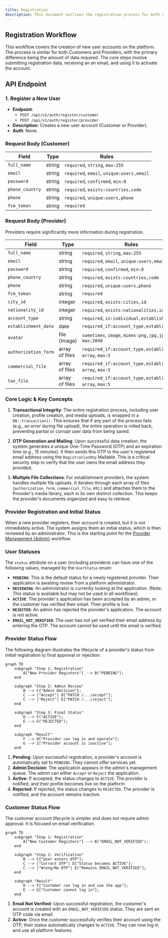 ```yaml
---
title: Registration
description: This document outlines the registration process for both customers and providers, including OTP verification.
---
```


## Registration Workflow

This workflow covers the creation of new user accounts on the platform. The process is similar for both Customers and Providers, with the primary difference being the amount of data required. The core steps involve submitting registration data, receiving an an email, and using it to activate the account.

## API Endpoint

### 1. Register a New User

-   **Endpoint**:
    -   `POST /api/v1/auth/register/customer`
    -   `POST /api/v1/auth/register/provider`
-   **Description**: Creates a new user account (Customer or Provider).
-   **Auth**: None.

### Request Body (Customer)

| Field            | Type    | Rules                                    |
| ---------------- | ------- | ---------------------------------------- |
| `full_name`      | string  | `required`, `string`, `max:255`          |
| `email`          | string  | `required`, `email`, `unique:users,email`|
| `password`       | string  | `required`, `confirmed`, `min:8`         |
| `phone_country`  | string  | `required`, `exists:countries,code`      |
| `phone`          | string  | `required`, `unique:users,phone`         |
| `fcm_token`      | string  | `required`                               |

### Request Body (Provider)

Providers require significantly more information during registration.

| Field                | Type           | Rules                                                              |
| -------------------- | -------------- | ------------------------------------------------------------------ |
| `full_name`          | string         | `required`, `string`, `max:255`                                    |
| `email`              | string         | `required`, `email`, `unique:users,email`                          |
| `password`           | string         | `required`, `confirmed`, `min:8`                                   |
| `phone_country`      | string         | `required`, `exists:countries,code`                                |
| `phone`              | string         | `required`, `unique:users,phone`                                   |
| `fcm_token`          | string         | `required`                                                         |
| `city_id`            | integer        | `required`, `exists:cities,id`                                     |
| `nationality_id`     | integer        | `required`, `exists:nationalities,id`                              |
| `account_type`       | string         | `required`, `in:individual,establishment`                          |
| `establishment_date` | date           | `required_if:account_type,establishment`                           |
| `avatar`             | file (image)   | `sometimes`, `image`, `mimes:png,jpg,jpeg`, `max:2048`              |
| `authorization_form` | array of files | `required_if:account_type,establishment`, `array`, `max:5`         |
| `commercial_file`    | array of files | `required_if:account_type,establishment`, `array`, `max:5`         |
| `tax_file`           | array of files | `required_if:account_type,establishment`, `array`, `max:5`         |


### Core Logic & Key Concepts

1.  **Transactional Integrity**: The entire registration process, including user creation, profile creation, and media uploads, is wrapped in a `DB::transaction()`. This ensures that if any part of the process fails (e.g., an error during file upload), the entire operation is rolled back, preventing partial or corrupt user data from being saved.

2.  **OTP Generation and Mailing**: Upon successful data creation, the system generates a unique One-Time Password (OTP) and an expiration time (e.g., 15 minutes). It then sends this OTP to the user's registered email address using the `RegistrationOtp` Mailable. This is a critical security step to verify that the user owns the email address they provided.

3.  **Multiple File Collections**: For establishment providers, the system handles multiple file uploads. It iterates through each array of files (`authorization_form`, `commercial_file`, etc.) and attaches them to the Provider's media library, each in its own distinct collection. This keeps the provider's documents organized and easy to retrieve.

### Provider Registration and Initial Status

When a new provider registers, their account is created, but it is not immediately active. The system assigns them an initial status, which is then reviewed by an administrator. This is the starting point for the [Provider Management (Admin)](./../admin/provider-management.md) workflow.

### User Statuses

The `status` attribute on a user (including providers) can have one of the following values, managed by the `UserStatus` enum:

*   **`PENDING`**: This is the default status for a newly registered provider. Their application is awaiting review from a platform administrator.
*   **`REVIEWING`**: An administrator is currently looking at the application. (Note: This status is available but may not be used in all workflows).
*   **`ACTIVE`**: The provider's application has been accepted by an admin, or the customer has verified their email. Their profile is live.
*   **`REJECTED`**: An admin has rejected the provider's application. The account is not active.
*   **`EMAIL_NOT_VERIFIED`**: The user has not yet verified their email address by entering the OTP. The account cannot be used until the email is verified.

### Provider Status Flow

The following diagram illustrates the lifecycle of a provider's status from initial registration to final approval or rejection.

```mermaid
graph TD
    subgraph "Step 1: Registration"
        A["New Provider Registers"] --> B("PENDING");
    end

    subgraph "Step 2: Admin Review"
        B --> C{"Admin Decision"};
        C --> |"Accept"| D["PATCH /.../accept"];
        C --> |"Reject"| E["PATCH /.../reject"];
    end

    subgraph "Step 3: Final Status"
        D --> F("ACTIVE");
        E --> G("REJECTED");
    end

    subgraph "Result"
        F --> H["Provider can log in and operate"];
        G --> I["Provider account is inactive"];
    end
```
1.  **Pending**: Upon successful registration, a provider's account is automatically set to `PENDING`. They cannot offer services yet.
2.  **Admin Decision**: The application appears in the admin's management queue. The admin can either `Accept` or `Reject` the application.
3.  **Active**: If accepted, the status changes to `ACTIVE`. The provider is notified, and their profile becomes live on the platform.
4.  **Rejected**: If rejected, the status changes to `REJECTED`. The provider is notified, and the account remains inactive.

### Customer Status Flow

The customer account lifecycle is simpler and does not require admin approval. It is focused on email verification.

```mermaid
graph TD
    subgraph "Step 1: Registration"
        A["New Customer Registers"] --> B("EMAIL_NOT_VERIFIED");
    end

    subgraph "Step 2: Verification"
        B --> C{"User enters OTP"};
        C --> |"Correct OTP"| D["Status becomes ACTIVE"];
        C --> |"Wrong/No OTP"| E["Remains EMAIL_NOT_VERIFIED"];
    end

    subgraph "Result"
        D --> F["Customer can log in and use the app"];
        E --> G["Customer cannot log in"];
    end
```
1.  **Email Not Verified**: Upon successful registration, the customer's account is created with an `EMAIL_NOT_VERIFIED` status. They are sent an OTP code via email.
2.  **Active**: Once the customer successfully verifies their account using the OTP, their status automatically changes to `ACTIVE`. They can now log in and use all platform features. 